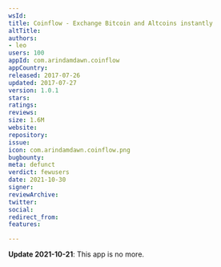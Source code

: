 ```yaml
---
wsId: 
title: Coinflow - Exchange Bitcoin and Altcoins instantly
altTitle: 
authors:
- leo
users: 100
appId: com.arindamdawn.coinflow
appCountry: 
released: 2017-07-26
updated: 2017-07-27
version: 1.0.1
stars: 
ratings: 
reviews: 
size: 1.6M
website: 
repository: 
issue: 
icon: com.arindamdawn.coinflow.png
bugbounty: 
meta: defunct
verdict: fewusers
date: 2021-10-30
signer: 
reviewArchive: 
twitter: 
social: 
redirect_from: 
features: 

---
```


**Update 2021-10-21**: This app is no more.
